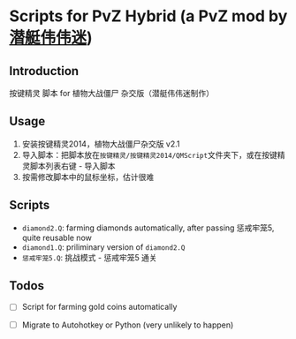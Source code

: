 # Scripts for PvZ Hybrid (a PvZ mod by [潜艇伟伟迷](https://space.bilibili.com/97213827))

## Introduction

按键精灵 脚本 for 植物大战僵尸 杂交版（潜艇伟伟迷制作）

## Usage

1. 安装按键精灵2014，植物大战僵尸杂交版 v2.1
2. 导入脚本：把脚本放在`按键精灵/按键精灵2014/QMScript`文件夹下，或在按键精灵脚本列表右键 - 导入脚本
3. 按需修改脚本中的鼠标坐标，估计很难


## Scripts

- `diamond2.Q`: farming diamonds automatically, after passing 惩戒牢笼5, quite reusable now
- `diamond1.Q`: priliminary version of `diamond2.Q`
- `惩戒牢笼5.Q`: 挑战模式 - 惩戒牢笼5 通关


## Todos

- [ ] Script for farming gold coins automatically
- [ ] Migrate to Autohotkey or Python (very unlikely to happen)

